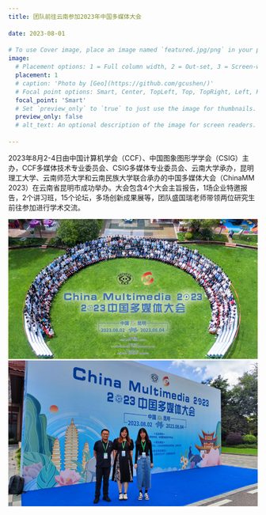 ```yaml
---
title: 团队前往云南参加2023年中国多媒体大会

date: 2023-08-01

# To use Cover image, place an image named `featured.jpg/png` in your page's folder.
image:
  # Placement options: 1 = Full column width, 2 = Out-set, 3 = Screen-width
  placement: 1
  # caption: 'Photo by [Geo](https://github.com/gcushen/)'
  # Focal point options: Smart, Center, TopLeft, Top, TopRight, Left, Right, BottomLeft, Bottom, BottomRight
  focal_point: 'Smart'
  # Set `preview_only` to `true` to just use the image for thumbnails.
  preview_only: false
  # alt_text: An optional description of the image for screen readers.

---
```

2023年8月2-4日由中国计算机学会（CCF）、中国图象图形学学会（CSIG）主办，CCF多媒体技术专业委员会、CSIG多媒体专业委员会、云南大学承办，昆明理工大学、云南师范大学和云南民族大学联合承办的中国多媒体大会（ChinaMM 2023）在云南省昆明市成功举办。大会包含4个大会主旨报告，1场企业特邀报告，2个讲习班，15个论坛，多场创新成果展等，团队盛国瑞老师带领两位研究生前往参加进行学术交流。

![](images/20230802-2.png) 
![](images/20230802-1.png)